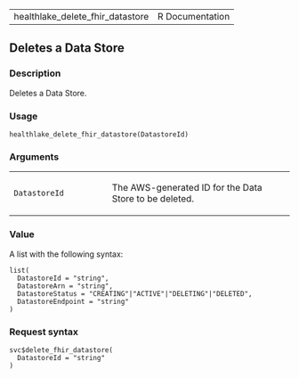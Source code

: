 <table style="width: 100%;">
<tbody>
<tr class="odd">
<td>healthlake_delete_fhir_datastore</td>
<td style="text-align: right;">R Documentation</td>
</tr>
</tbody>
</table>

## Deletes a Data Store

### Description

Deletes a Data Store.

### Usage

    healthlake_delete_fhir_datastore(DatastoreId)

### Arguments

<table>
<colgroup>
<col style="width: 35%" />
<col style="width: 65%" />
</colgroup>
<tbody>
<tr class="odd">
<td><code
id="healthlake_delete_fhir_datastore_:_DatastoreId">DatastoreId</code></td>
<td><p>The AWS-generated ID for the Data Store to be deleted.</p></td>
</tr>
</tbody>
</table>

### Value

A list with the following syntax:

    list(
      DatastoreId = "string",
      DatastoreArn = "string",
      DatastoreStatus = "CREATING"|"ACTIVE"|"DELETING"|"DELETED",
      DatastoreEndpoint = "string"
    )

### Request syntax

    svc$delete_fhir_datastore(
      DatastoreId = "string"
    )
